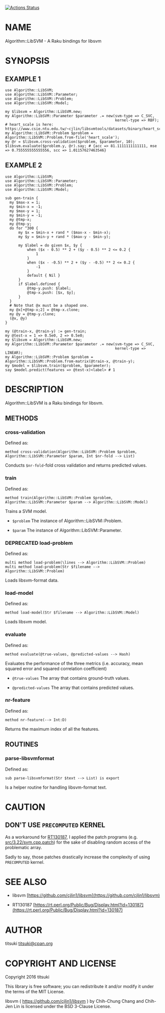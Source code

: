 [![Actions Status](https://github.com/titsuki/raku-Algorithm-LibSVM/workflows/test/badge.svg)](https://github.com/titsuki/raku-Algorithm-LibSVM/actions)

NAME
====

Algorithm::LibSVM - A Raku bindings for libsvm

SYNOPSIS
========

EXAMPLE 1
---------

    use Algorithm::LibSVM;
    use Algorithm::LibSVM::Parameter;
    use Algorithm::LibSVM::Problem;
    use Algorithm::LibSVM::Model;

    my $libsvm = Algorithm::LibSVM.new;
    my Algorithm::LibSVM::Parameter $parameter .= new(svm-type => C_SVC,
                                                      kernel-type => RBF);
    # heart_scale is here: https://www.csie.ntu.edu.tw/~cjlin/libsvmtools/datasets/binary/heart_scale
    my Algorithm::LibSVM::Problem $problem = Algorithm::LibSVM::Problem.from-file('heart_scale');
    my @r = $libsvm.cross-validation($problem, $parameter, 10);
    $libsvm.evaluate($problem.y, @r).say; # {acc => 81.1111111111111, mse => 0.755555555555556, scc => 1.01157627463546}

EXAMPLE 2
---------

    use Algorithm::LibSVM;
    use Algorithm::LibSVM::Parameter;
    use Algorithm::LibSVM::Problem;
    use Algorithm::LibSVM::Model;

    sub gen-train {
      my $max-x = 1;
      my $min-x = -1;
      my $max-y = 1;
      my $min-y = -1;
      my @tmp-x;
      my @tmp-y;
      do for ^300 {
          my $x = $min-x + rand * ($max-x - $min-x);
          my $y = $min-y + rand * ($max-y - $min-y);

          my $label = do given $x, $y {
              when ($x - 0.5) ** 2 + ($y - 0.5) ** 2 <= 0.2 {
                  1
              }
              when ($x - -0.5) ** 2 + ($y - -0.5) ** 2 <= 0.2 {
                  -1
              }
              default { Nil }
          }
          if $label.defined {
              @tmp-y.push: $label;
              @tmp-x.push: [$x, $y];
          }
      }
      # Note that @x must be a shaped one.
      my @x[+@tmp-x;2] = @tmp-x.clone;
      my @y = @tmp-y.clone;
      (@x, @y)
    }

    my (@train-x, @train-y) := gen-train;
    my @test-x = 1 => 0.5e0, 2 => 0.5e0;
    my $libsvm = Algorithm::LibSVM.new;
    my Algorithm::LibSVM::Parameter $parameter .= new(svm-type => C_SVC,
                                                      kernel-type => LINEAR);
    my Algorithm::LibSVM::Problem $problem = Algorithm::LibSVM::Problem.from-matrix(@train-x, @train-y);
    my $model = $libsvm.train($problem, $parameter);
    say $model.predict(features => @test-x)<label> # 1

DESCRIPTION
===========

Algorithm::LibSVM is a Raku bindings for libsvm.

METHODS
-------

### cross-validation

Defined as:

    method cross-validation(Algorithm::LibSVM::Problem $problem, Algorithm::LibSVM::Parameter $param, Int $nr-fold --> List)

Conducts `$nr-fold`-fold cross validation and returns predicted values.

### train

Defined as:

    method train(Algorithm::LibSVM::Problem $problem, Algorithm::LibSVM::Parameter $param --> Algorithm::LibSVM::Model)

Trains a SVM model.

  * `$problem` The instance of Algorithm::LibSVM::Problem.

  * `$param` The instance of Algorithm::LibSVM::Parameter.

### **DEPRECATED** load-problem

Defined as:

    multi method load-problem(\lines --> Algorithm::LibSVM::Problem)
    multi method load-problem(Str $filename --> Algorithm::LibSVM::Problem)

Loads libsvm-format data.

### load-model

Defined as:

    method load-model(Str $filename --> Algorithm::LibSVM::Model)

Loads libsvm model.

### evaluate

Defined as:

    method evaluate(@true-values, @predicted-values --> Hash)

Evaluates the performance of the three metrics (i.e. accuracy, mean squared error and squared correlation coefficient)

  * `@true-values` The array that contains ground-truth values.

  * `@predicted-values` The array that contains predicted values.

### nr-feature

Defined as:

    method nr-feature(--> Int:D)

Returns the maximum index of all the features.

ROUTINES
--------

### parse-libsvmformat

Defined as:

    sub parse-libsvmformat(Str $text --> List) is export

Is a helper routine for handling libsvm-format text.

CAUTION
=======

DON'T USE `PRECOMPUTED` KERNEL
------------------------------

As a workaround for [RT130187](https://rt.perl.org/Public/Bug/Display.html?id=130187), I applied the patch programs (e.g. [src/3.22/svm.cpp.patch](src/3.22/svm.cpp.patch)) for the sake of disabling random access of the problematic array.

Sadly to say, those patches drastically increase the complexity of using `PRECOMPUTED` kernel.

SEE ALSO
========

  * libsvm [https://github.com/cjlin1/libsvm](https://github.com/cjlin1/libsvm)

  * RT130187 [https://rt.perl.org/Public/Bug/Display.html?id=130187](https://rt.perl.org/Public/Bug/Display.html?id=130187)

AUTHOR
======

titsuki <titsuki@cpan.org>

COPYRIGHT AND LICENSE
=====================

Copyright 2016 titsuki

This library is free software; you can redistribute it and/or modify it under the terms of the MIT License.

libsvm ( https://github.com/cjlin1/libsvm ) by Chih-Chung Chang and Chih-Jen Lin is licensed under the BSD 3-Clause License.

